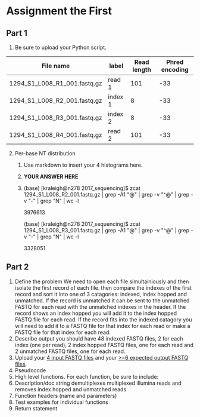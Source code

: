 # Assignment the First

## Part 1
1. Be sure to upload your Python script.

| File name | label | Read length | Phred encoding |
|---|---|---|---|
| 1294_S1_L008_R1_001.fastq.gz | read 1 | 101 | -33 |
| 1294_S1_L008_R2_001.fastq.gz | index 1 | 8 | -33 |
| 1294_S1_L008_R3_001.fastq.gz | index 2 | 8 | -33 |
| 1294_S1_L008_R4_001.fastq.gz | read 2 | 101 | -33 |

2. Per-base NT distribution
    1. Use markdown to insert your 4 histograms here.
    2. **YOUR ANSWER HERE**
    3.  (base) [kraleigh@n278 2017_sequencing]$ zcat 1294_S1_L008_R2_001.fastq.gz | grep -A1 "@" | grep -v "^@" | grep -v "-" | grep "N" | wc -l
        
        3976613
        
        (base) [kraleigh@n278 2017_sequencing]$ zcat 1294_S1_L008_R3_001.fastq.gz | grep -A1 "@" | grep -v "^@" | grep -v "-" | grep "N" | wc -l
        
        3328051
    
## Part 2
1. Define the problem
 We need to open each file simultainiously and then isolate the first record of each file. then compare the indexes of the first record and sort it into one of 3 catagories: indexed, index hopped and unmatched. If the record is unmatched it can be sent to the unmatched FASTQ for each read with the unmatched indexes in the header. If the record shows an index hopped you will add it to the index hopped FASTQ file for each read. If the record fits into the indexed catagory you will need to add it to a FASTQ file for that index for each read or make a FASTQ file for that index for each read.
2. Describe output
you should have 48 indexed FASTQ files, 2 for each index (one per read), 2 index hopped FASTQ files, one for each read and 2 unmatched FASTQ files, one for each read. 
3. Upload your [4 input FASTQ files](../TEST-input_FASTQ) and your [>=6 expected output FASTQ files](../TEST-output_FASTQ).
4. Pseudocode
5. High level functions. For each function, be sure to include:
1. Description/doc string
demultiplexes multiplexed illumina reads and removes index hopped and unmatched reads 
2. Function headers (name and parameters) 
3. Test examples for individual functions
4. Return statement
